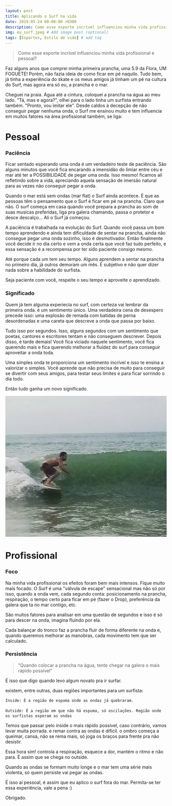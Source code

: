 ```yaml
---
layout: post
title: Aplicando o Surf na vida
date: 2019-05-24 00:00:00 +0300
description: Como esse esporte incrível influenciou minha vida profissional e pessoal? 
img: eu_surf.jpeg # Add image post (optional)
tags: [Esportes, Estilo de vida] # add tag
---
```

>Como esse esporte incrível influenciou minha vida profissional e pessoal? 

Faz alguns anos que comprei minha primeira prancha, uma 5.9 da Flora, UM FOGUETE! Porém, não fazia ideia de como ficar em pé naquilo. Tudo bem, já tinha a experiência do skate e os meus amigos já tinham um pé na cultura do Surf, mas agora era só eu, a prancha e o mar.

Cheguei na praia. Água até a cintura, coloquei a prancha na água ao meu lado. "Tá, mas e agora?", olhei para o lado tinha um surfista entrando também. "Pronto, vou imitar ele". Desde caldos à decepção de não conseguir pegar nenhuma onda, o Surf me ensinou muito e tem influencia em muitos fatores na área profissional também, se liga: 


# Pessoal

### Paciência

Ficar sentado esperando uma onda é um verdadeiro teste de paciência. São alguns minutos que você fica encarando a imensidão do limiar entre céu e mar até ter a POSSIBILIDADE de pegar uma onda. Isso mesmo! ficamos ali refletindo sobre a vida, apreciando aquela sensação de imersão natural para as vezes não conseguir pegar a onda. 

Quando o mar está sem ondas (mar flat) o Surf ainda acontece. É que as pessoas têm o pensamento que o Surf é ficar em pé na prancha. Claro que não. O surf começa em casa quando você prepara a prancha ao som de suas musicas preferidas, liga pra galera chamando, passa o protetor e desce descalço... Ali o Surf já começou.

A paciência é trabalhada na evolução do Surf. Quando você passa um bom tempo aprendendo e ainda tem dificuldade de sentar na prancha, ainda não consegue pegar uma onda sozinho, isso é desmotivador. Então finalmente você decide ir no dia certo e vem a onda certa que você faz tudo perfeito, e essa sensação é a recompensa por ter sido paciente consigo mesmo.

Até porque cada um tem seu tempo. Alguns aprendem a sentar na prancha no primeiro dia, já outros demoram um mês. É subjetivo e não quer dizer nada sobre a habilidade do surfista.

Seja paciente com você, respeite o seu tempo e aproveite o aprendizado.


### Significado

Quem já tem alguma experiecia no surf, com certeza vai lembrar da primeira onda. é um sentimento único. Uma verdadeira cena de desespero precede isso: uma explosão de remada com batidas de perna desordenadas e uma careta que descreve a onda que passa por baixo.

Tudo isso por segundos. Isso, alguns segundos com um sentimento que poetas, cantores e escritores tentam e não conseguem descrever. Depois disso, é tarde demais! Você fica viciado naquele sentimento, você fica querendo mais e fica querendo melhorar a fluidez do surf para conseguir aproveitar a onda toda.

Uma simples onda te proporciona um sentimento incrível e isso te ensina a valorizar o simples. Você aprende que não precisa de muito para conseguir se divertir com seus amigos, para testar seus limites e para ficar sorrindo o dia todo.

Então tudo ganha um novo significado.

![surf](/assets/img/eu_surf_2.jpeg)


# Profissional

### Foco

Na minha vida profissional os efeitos foram bem mais intensos. Fique muito mais focado. O Surf é uma "válvula de escape" sensacional mas não só por isso, quando a onda vem, cada segundo conta: posicionamento na prancha, respiração, o tempo certo para ficar em pé (fazer o Drop), preferência da galera que ta no mar contigo, etc. 

São muitos fatores para analisar em uma questão de segundos e isso é só para descer na onda, imagina fluindo por ela.

Cada balançar do tronco faz a prancha fluir de forma diferente na onda e, quando queremos melhorar as manobras, cada movimento tem que ser calculado.

### Persistência

>"Quando colocar a prancha na água, tente chegar na galera o mais rápido possível"

É isso que digo quando levo algum novato pra ir surfar.

existem, entre outras, duas regiões importantes para um surfista:
    
    Inside: É a região de espuma onde as ondas já quebraram. 

    Outside: É a região em que não há espuma, só oscilações. Região onde os surfistas esperam as ondas

Temos que passar pelo inside o mais rápido possível, caso contrário, vamos levar muita porrada. e remar contra as ondas é difícil. o ombro começa a queimar, cansa, não se rema mais, só joga os braços para frente pra não desistir.

Essa hora sim! controla a respiração, esquece a dor, mantém o ritmo e não para. É assim que se chega no outside. 

Quando as ondas se formam muito longe e o mar tem uma série mais violenta, só quem persiste vai pegar as ondas.


É isso aí pessoal, é assim que eu aplico o surf fora do mar. Permita-se ter essa experiência, vale a pena :)

Obrigado.

